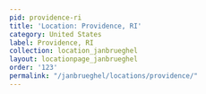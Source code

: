 ```yaml
---
pid: providence-ri
title: 'Location: Providence, RI'
category: United States
label: Providence, RI
collection: location_janbrueghel
layout: locationpage_janbrueghel
order: '123'
permalink: "/janbrueghel/locations/providence/"
---
```

